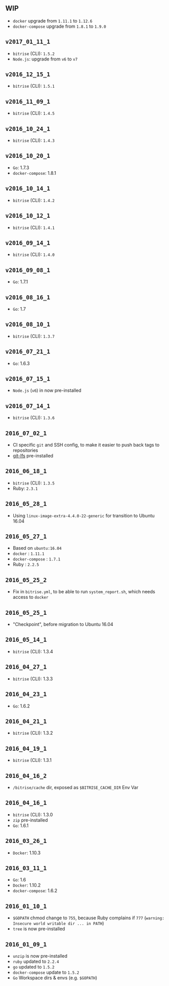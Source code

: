 ## WIP

* `docker` upgrade from `1.11.1` to `1.12.6`
* `docker-compose` upgrade from `1.8.1` to `1.9.0`


## `v2017_01_11_1`

* `bitrise` (CLI): `1.5.2`
* `Node.js`: upgrade from `v6` to `v7`


## `v2016_12_15_1`

* `bitrise` (CLI): `1.5.1`


## `v2016_11_09_1`

* `bitrise` (CLI): `1.4.5`


## `v2016_10_24_1`

* `bitrise` (CLI): `1.4.3`


## `v2016_10_20_1`

* `Go`: 1.7.3
* `docker-compose`: 1.8.1


## `v2016_10_14_1`

* `bitrise` (CLI): `1.4.2`


## `v2016_10_12_1`

* `bitrise` (CLI): `1.4.1`


## `v2016_09_14_1`

* `bitrise` (CLI): `1.4.0`


## `v2016_09_08_1`

* `Go`: 1.7.1


## `v2016_08_16_1`

* `Go`: 1.7


## `v2016_08_10_1`

* `bitrise` (CLI): `1.3.7`


## `v2016_07_21_1`

* `Go`: 1.6.3


## `v2016_07_15_1`

* `Node.js` (`v6`) in now pre-installed


## `v2016_07_14_1`

* `bitrise` (CLI): `1.3.6`


## `2016_07_02_1`

* CI specific `git` and SSH config, to make it easier to push back tags to repositories
* [git-lfs](https://git-lfs.github.com/) pre-installed


## `2016_06_18_1`

* `bitrise` (CLI): `1.3.5`
* Ruby: `2.3.1`


## `2016_05_28_1`

* Using `linux-image-extra-4.4.0-22-generic` for transition to Ubuntu 16.04


## `2016_05_27_1`

* Based on `ubuntu:16.04`
* `docker` : `1.11.1`
* `docker-compose` : `1.7.1`
* Ruby : `2.2.5`


## `2016_05_25_2`

* Fix in `bitrise.yml`, to be able to run `system_report.sh`, which needs access to `docker`


## `2016_05_25_1`

* "Checkpoint", before migration to Ubuntu 16.04


## `2016_05_14_1`

* `bitrise` (CLI): 1.3.4


## `2016_04_27_1`

* `bitrise` (CLI): 1.3.3


## `2016_04_23_1`

* `Go`: 1.6.2


## `2016_04_21_1`

* `bitrise` (CLI): 1.3.2


## `2016_04_19_1`

* `bitrise` (CLI): 1.3.1


## `2016_04_16_2`

* `/bitrise/cache` dir, exposed as `$BITRISE_CACHE_DIR` Env Var


## `2016_04_16_1`

* `bitrise` (CLI): 1.3.0
* `zip` pre-installed
* `Go`: 1.6.1


## `2016_03_26_1`

* `Docker`: 1.10.3


## `2016_03_11_1`

* `Go`: 1.6
* `Docker`: 1.10.2
* `docker-compose`: 1.6.2


## `2016_01_10_1`

* `$GOPATH` chmod change to `755`, because Ruby complains if `777` (`warning: Insecure world writable dir ... in PATH`)
* `tree` is now pre-installed


## `2016_01_09_1`

* `unzip` is now pre-installed
* `ruby` updated to `2.2.4`
* `go` updated to `1.5.2`
* `docker-compose` update to `1.5.2`
* `Go` Workspace dirs & envs (e.g. `$GOPATH`)
